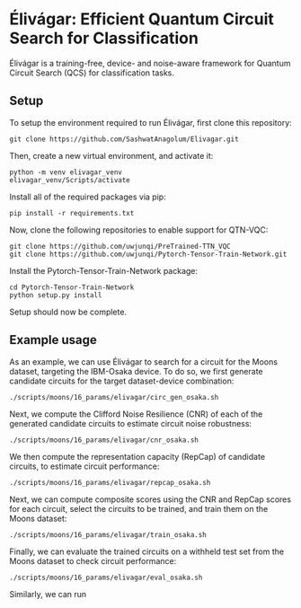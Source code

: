 # Élivágar: Efficient Quantum Circuit Search for Classification

Élivágar is a training-free, device- and noise-aware framework for Quantum Circuit Search (QCS) for classification tasks.

## Setup

To setup the environment required to run Élivágar, first clone this repository:

```
git clone https://github.com/SashwatAnagolum/Elivagar.git
```

Then, create a new virtual environment, and activate it:

```
python -m venv elivagar_venv
elivagar_venv/Scripts/activate
```

Install all of the required packages via pip:

```
pip install -r requirements.txt
```

Now, clone the following repositories to enable support for QTN-VQC:

```
git clone https://github.com/uwjunqi/PreTrained-TTN_VQC
git clone https://github.com/uwjunqi/Pytorch-Tensor-Train-Network.git
```

Install the Pytorch-Tensor-Train-Network package:

```
cd Pytorch-Tensor-Train-Network
python setup.py install
```

Setup should now be complete.

## Example usage

As an example, we can use Élivágar to search for a circuit for the Moons dataset, targeting the IBM-Osaka device. To do so, we first generate candidate circuits for the target dataset-device combination:

```
./scripts/moons/16_params/elivagar/circ_gen_osaka.sh
```

Next, we compute the Clifford Noise Resilience (CNR) of each of the generated candidate circuits to estimate circuit noise robustness:

```
./scripts/moons/16_params/elivagar/cnr_osaka.sh
```

We then compute the representation capacity (RepCap) of candidate circuits, to estimate circuit performance:

```
./scripts/moons/16_params/elivagar/repcap_osaka.sh
```

Next, we can compute composite scores using the CNR and RepCap scores for each circuit, select the circuits to be trained, and train them on the Moons dataset:

```
./scripts/moons/16_params/elivagar/train_osaka.sh
```

Finally, we can evaluate the trained circuits on a withheld test set from the Moons dataset to check circuit performance:

```
./scripts/moons/16_params/elivagar/eval_osaka.sh
```

Similarly, we can run 
